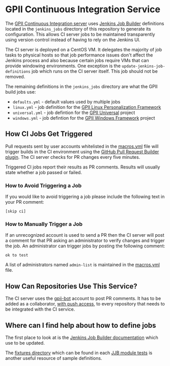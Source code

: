 # GPII Continuous Integration Service

The [GPII Continuous Integration server](https://ci.gpii.net/) uses [Jenkins Job Builder](http://docs.openstack.org/infra/jenkins-job-builder) definitions located in the ``jenkins_jobs`` directory of this repository to generate its configuration. This allows CI server jobs to be maintained transparently using version control instead of having to rely on the Jenkins UI. 

The CI server is deployed on a CentOS VM. It delegates the majority of job tasks to physical hosts so that job performance issues don't affect the Jenkins process and also because certain jobs require VMs that can provide windowing environments. One exception is the ``update-jenkins-job-definitions`` job which runs on the CI server itself. This job should not be removed.

The remaining definitions in the ``jenkins_jobs`` directory are what the GPII build jobs use:

* ``defaults.yml`` - default values used by multiple jobs
* ``linux.yml`` - job definition for the [GPII Linux Personalization Framework](https://github.com/gpii/linux)
* ``universal.yml`` - job defintion for the [GPII Universal](https://github.com/gpii/universal/) project
* ``windows.yml`` - job defintion for the [GPII Windows Framework](https://github.com/gpii/windows/) project

## How CI Jobs Get Triggered

Pull requests sent by user accounts whitelisted in the [macros.yml](https://github.com/GPII/ci-service/blob/master/jenkins_jobs/macros.yml) file will trigger builds in the CI environment using the [GitHub Pull Request Builder plugin](http://docs.openstack.org/infra/jenkins-job-builder/triggers.html#triggers.github-pull-request). The CI server checks for PR changes every five minutes.

Triggered CI jobs report their results as PR comments. Results will usually state whether a job passed or failed.

### How to Avoid Triggering a Job

If you would like to avoid triggering a job please include the following text in your PR comment:

```
[skip ci]
```

### How to Manually Trigger a Job

If an unrecognized account is used to send a PR then the CI server will post a comment for that PR asking an administrator to verify changes and trigger the job. An administrator can trigger jobs by posting the following comment:

```
ok to test
```

A list of administrators named ``admin-list`` is maintained in the [macros.yml](https://github.com/GPII/ci-service/blob/master/jenkins_jobs/macros.yml) file. 

## How Can Repositories Use This Service?  

The CI server uses the [gpii-bot](https://github.com/gpii-bot) account to post PR comments. It has to be added as a collaborator, [with push access](https://developer.github.com/v3/repos/statuses/#create-a-status), to every repository that needs to be integrated with the CI service.

## Where can I find help about how to define jobs

The first place to look at is the [Jenkins Job Builder documentation](http://docs.openstack.org/infra/jenkins-job-builder) which use to be updated.

The [fixtures directory](https://github.com/openstack-infra/jenkins-job-builder/tree/master/tests/builders/fixtures) which can be found in each [JJB module tests](https://github.com/openstack-infra/jenkins-job-builder/tree/master/tests) is another useful resource of sample definitions.
